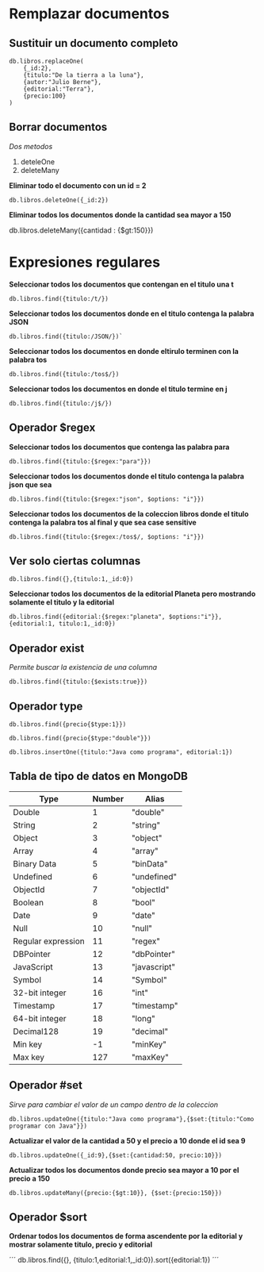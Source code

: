 # Remplazar documentos


## Sustituir un documento completo

```
db.libros.replaceOne(
    {_id:2},
    {titulo:"De la tierra a la luna"},
    {autor:"Julio Berne"},
    {editorial:"Terra"},
    {precio:100}
)
```

## Borrar documentos

_Dos metodos_

1. deteleOne
2. deleteMany

**Eliminar todo el documento con un id = 2**

```
db.libros.deleteOne({_id:2})
```
**Eliminar todos los documentos donde la cantidad sea mayor a 150**

db.libros.deleteMany({cantidad : {$gt:150}})

# Expresiones regulares

**Seleccionar todos los documentos que contengan en el titulo una t**

```
db.libros.find({titulo:/t/})
```

**Seleccionar todos los documentos donde en el titulo contenga la palabra JSON**

```
db.libros.find({titulo:/JSON/})`
```

**Seleccionar todos los documentos en donde eltirulo terminen con la palabra tos**

```
db.libros.find({titulo:/tos$/})
```
**Seleccionar todos los documentos en donde el titulo termine en j**
```
db.libros.find({titulo:/j$/})
```

## Operador $regex

**Seleccionar todos los documentos que contenga las palabra para**

```
db.libros.find({titulo:{$regex:"para"}})
```

**Seleccionar todos los documentos donde el titulo contenga la palabra json que sea**

```
db.libros.find({titulo:{$regex:"json", $options: "i"}})
```

**Seleccionar todos los documentos de la coleccion libros donde el titulo contenga la palabra tos al final y que sea case sensitive**

```
db.libros.find({titulo:{$regex:/tos$/, $options: "i"}})
```

## Ver solo ciertas columnas
```
db.libros.find({},{titulo:1,_id:0})
```

**Seleccionar todos los documentos de la editorial Planeta pero mostrando solamente el titulo y la editorial**

```
db.libros.find({editorial:{$regex:"planeta", $options:"i"}},{editorial:1, titulo:1,_id:0})
```

## Operador exist

_Permite buscar la existencia de una columna_

```
db.libros.find({titulo:{$exists:true}})
```

## Operador type

```
db.libros.find({precio{$type:1}})

db.libros.find({precio{$type:"double"}})

db.libros.insertOne({titulo:"Java como programa", editorial:1})
```

## Tabla de tipo de datos en MongoDB

|Type|Number|Alias|
|-|-|-|
|Double|1|"double"|
| String |2| "string"|
| Object |3| "object" | 
| Array |4| "array" |
| Binary Data |5| "binData"|
| Undefined |6| "undefined" |
| ObjectId |7| "objectId" |
| Boolean |8| "bool" |
| Date| 9| "date"|
| Null |10| "null" |
| Regular expression|11| "regex"|
| DBPointer |12| "dbPointer"|
| JavaScript|13| "javascript"|
| Symbol | 14| "Symbol"|
| 32-bit integer|16| "int" |
| Timestamp|17| "timestamp" |
| 64-bit integer| 18| "long" |
| Decimal128 | 19| "decimal" |
| Min key |-1| "minKey" |
| Max key |127| "maxKey" |


## Operador #set

_Sirve para cambiar el valor de un campo dentro de la coleccion_

```
db.libros.updateOne({titulo:"Java como programa"},{$set:{titulo:"Como programar con Java"}})
```

**Actualizar el valor de la cantidad a 50 y el precio a 10 donde el id sea 9**

```
db.libros.updateOne({_id:9},{$set:{cantidad:50, precio:10}})
```

**Actualizar todos los documentos donde precio sea mayor a 10 por el precio a 150**

```
db.libros.updateMany({precio:{$gt:10}}, {$set:{precio:150}})
```

## Operador $sort

**Ordenar todos los documentos de forma ascendente por la editorial y mostrar solamente titulo, precio y editorial**

´´´
db.libros.find({}, {titulo:1,editorial:1,_id:0}).sort({editorial:1})
´´´